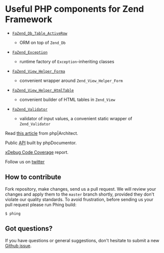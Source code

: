 # Useful PHP components for Zend Framework

 * [`FaZend_Db_Table_ActiveRow`](https://github.com/tpc2/fazend-framework/wiki/FaZend_Db_Table_ActiveRow)
   - ORM on top of `Zend_Db`

 * [`FaZend_Exception`](https://github.com/tpc2/fazend-framework/wiki/FaZend_Exception)
   - runtime factory of `Exception`-inheriting classes

 * [`FaZend_View_Helper_Forma`](https://github.com/tpc2/fazend-framework/wiki/FaZend_View_Helper_Forma)
   - convenient wrapper around `Zend_View_Helper_Form`

 * [`FaZend_View_Helper_HtmlTable`](https://github.com/tpc2/fazend-framework/wiki/FaZend_View_Helper_HtmlTable)
   - convenient builder of HTML tables in `Zend_View`

 * [`FaZend_Validator`](https://github.com/tpc2/fazend-framework/wiki/FaZend_Validator)
   - validator of input values, a convenient static wrapper of `Zend_Validator`

Read [this article](http://img.fazend.com/phparchitect-Feb10.pdf) from php|Architect.

Public [API](http://fw.fazend.com/api) built by phpDocumentor.

[xDebug Code Coverage](http://fw.fazend.com/coverage) report.

Follow us on [twitter](http://twitter.com/fazend)

## How to contribute

Fork repository, make changes, send us a pull request. We will review
your changes and apply them to the `master` branch shortly, provided
they don't violate our quality standards. To avoid frustration, before
sending us your pull request please run Phing build:

```
$ phing
```

## Got questions?

If you have questions or general suggestions, don't hesitate to submit
a new [Github issue](https://github.com/tpc2/fazend-framework/issues/new).
